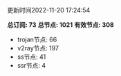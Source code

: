 更新时间2022-11-20 17:24:54

**总订阅: 73**
**总节点: 1021**
**有效节点: 308**
- trojan节点: 66
- v2ray节点: 197
- ss节点: 41
- ssr节点: 4
